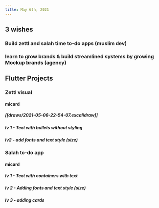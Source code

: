 ```yaml
---
title: May 6th, 2021
---
```

## 3 wishes
###
### Build zettl and salah time to-do apps (muslim dev)
### learn to grow brands & build streamlined systems by growing Mockup brands (agency)
## Flutter Projects
### Zettl visual
#### micard
##### [[draws/2021-05-06-22-54-07.excalidraw]]
##### lv 1 - Text with bullets without styling
##### lv2 - add fonts and text style (size)
### Salah to-do app
#### micard
##### lv 1 - Text with containers with text
##### lv 2 - Adding fonts and text style (size)
##### lv 3 - adding cards
